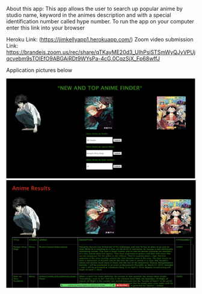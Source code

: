 About this app:
This app allows the user to search up popular anime by studio name, keyword in the animes description and 
with a special identification number called hype number. To run the app on your computer enter this link into your browser 

Heroku Link: (https://jimkellyapp1.herokuapp.com/)
Zoom video submission Link: https://brandeis.zoom.us/rec/share/qTKayME20d3_UIhPsiSTSmWyQJyVPUjqcvebm9sTOlEfO9ABGAiRDt9WYsPa-4cG.0CqzSjX_Fp68wffJ

Application pictures below

![plot](./public/images/secondpicture.png)
![plot](./public/images/firstimage.png)